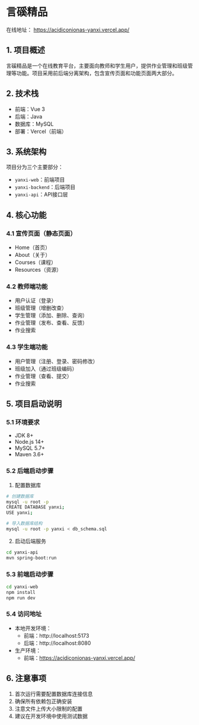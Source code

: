 # 言磎精品

在线地址： https://acidiconionas-yanxi.vercel.app/

## 1. 项目概述
言磎精品是一个在线教育平台，主要面向教师和学生用户，提供作业管理和班级管理等功能。项目采用前后端分离架构，包含宣传页面和功能页面两大部分。

## 2. 技术栈
- 前端：Vue 3
- 后端：Java
- 数据库：MySQL
- 部署：Vercel（前端）

## 3. 系统架构
项目分为三个主要部分：
- `yanxi-web`：前端项目
- `yanxi-backend`：后端项目
- `yanxi-api`：API接口层

## 4. 核心功能

### 4.1 宣传页面（静态页面）
- Home（首页）
- About（关于）
- Courses（课程）
- Resources（资源）

### 4.2 教师端功能
- 用户认证（登录）
- 班级管理（增删改查）
- 学生管理（添加、删除、查询）
- 作业管理（发布、查看、反馈）
- 作业搜索

### 4.3 学生端功能
- 用户管理（注册、登录、密码修改）
- 班级加入（通过班级编码）
- 作业管理（查看、提交）
- 作业搜索

## 5. 项目启动说明

### 5.1 环境要求
- JDK 8+
- Node.js 14+
- MySQL 5.7+
- Maven 3.6+

### 5.2 后端启动步骤
1. 配置数据库
```bash
# 创建数据库
mysql -u root -p
CREATE DATABASE yanxi;
USE yanxi;

# 导入数据库结构
mysql -u root -p yanxi < db_schema.sql
```

2. 启动后端服务
```bash
cd yanxi-api
mvn spring-boot:run
```

### 5.3 前端启动步骤
```bash
cd yanxi-web
npm install
npm run dev
```

### 5.4 访问地址
- 本地开发环境：
  - 前端：http://localhost:5173
  - 后端：http://localhost:8080
- 生产环境：
  - 前端：https://acidiconionas-yanxi.vercel.app/

## 6. 注意事项
1. 首次运行需要配置数据库连接信息
2. 确保所有依赖包正确安装
3. 注意文件上传大小限制的配置
4. 建议在开发环境中使用测试数据